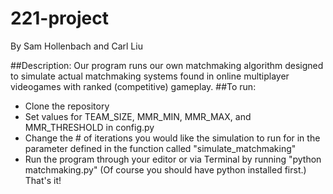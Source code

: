 # 221-project
By Sam Hollenbach and Carl Liu

##Description:
Our program runs our own matchmaking algorithm designed to simulate actual matchmaking systems found in online multiplayer videogames with ranked (competitive) gameplay.
##To run:
- Clone the repository
- Set values for TEAM_SIZE, MMR_MIN, MMR_MAX, and MMR_THRESHOLD in config.py
- Change the # of iterations you would like the simulation to run for in the parameter defined in the function called "simulate_matchmaking"
- Run the program through your editor or via Terminal by running "python matchmaking.py" (Of course you should have python installed first.) That's it!
